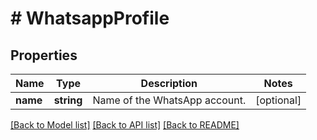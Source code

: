 # # WhatsappProfile

## Properties

Name | Type | Description | Notes
------------ | ------------- | ------------- | -------------
**name** | **string** | Name of the WhatsApp account. | [optional]

[[Back to Model list]](../../README.md#models) [[Back to API list]](../../README.md#endpoints) [[Back to README]](../../README.md)
